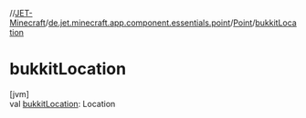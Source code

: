 //[JET-Minecraft](../../../index.md)/[de.jet.minecraft.app.component.essentials.point](../index.md)/[Point](index.md)/[bukkitLocation](bukkit-location.md)

# bukkitLocation

[jvm]\
val [bukkitLocation](bukkit-location.md): Location
